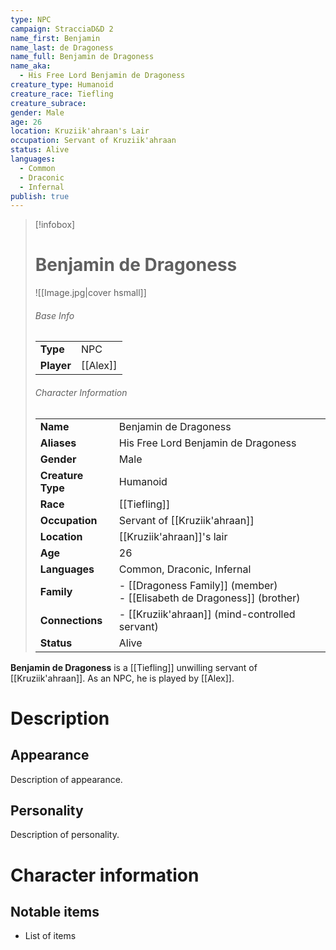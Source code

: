 ```yaml
---
type: NPC
campaign: StracciaD&D 2
name_first: Benjamin
name_last: de Dragoness
name_full: Benjamin de Dragoness
name_aka:
  - His Free Lord Benjamin de Dragoness
creature_type: Humanoid
creature_race: Tiefling
creature_subrace: 
gender: Male
age: 26
location: Kruziik'ahraan's Lair
occupation: Servant of Kruziik'ahraan
status: Alive
languages:
  - Common
  - Draconic
  - Infernal
publish: true
---
```

> [!infobox]  
> # Benjamin de Dragoness
> ![[Image.jpg|cover hsmall]]  
> ###### Base Info
> | | |  
> |---|---|  
> | **Type** | NPC |
> | **Player** | [[Alex]] |
> ###### Character Information  
> | | |  
> |---|---|  
> | **Name** | Benjamin de Dragoness |
> | **Aliases** | His Free Lord Benjamin de Dragoness |
> | **Gender** | Male | 
> | **Creature Type** | Humanoid |
> | **Race** | [[Tiefling]] |  
> | **Occupation** | Servant of [[Kruziik'ahraan]] |  
> | **Location** | [[Kruziik'ahraan]]'s lair |
> | **Age** | 26 |
> | **Languages** | Common, Draconic, Infernal |  
> | **Family** | - [[Dragoness Family]] (member)<br>- [[Elisabeth de Dragoness]] (brother) |
> | **Connections** | - [[Kruziik'ahraan]] (mind-controlled servant) |
> | **Status** | Alive |

**Benjamin de Dragoness** is a [[Tiefling]] unwilling servant of [[Kruziik'ahraan]]. As an NPC, he is played by [[Alex]].
# Description
## Appearance
Description of appearance.
## Personality
Description of personality.
# Character information
## Notable items
- List of items
